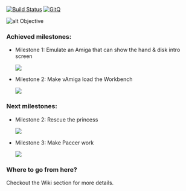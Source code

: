 [![Build Status](https://travis-ci.org/dirkwhoffmann/vAmiga.svg?branch=master)](https://travis-ci.org/dirkwhoffmann/vAmiga)
[![GitQ](https://gitq.com/badge.svg)](https://gitq.com/dirkwhoffmann/vAMIGA)

![alt Objective](http://www.dirkwhoffmann.de/vAMIGA/pics/objective5.png)

### Achieved milestones:

- Milestone 1: Emulate an Amiga that can show the hand & disk intro screen 
  
  <img src="http://www.dirkwhoffmann.de/vAMIGA/pics/milestone1a.png">

- Milestone 2: Make vAmiga load the Workbench
  
   <img src="http://www.dirkwhoffmann.de/vAMIGA/pics/milestone2a.png">    
   
### Next milestones:

- Milestone 2: Rescue the princess
  
   <img src="http://www.dirkwhoffmann.de/vAMIGA/pics/milestone3.png">    
   
- Milestone 3: Make Paccer work
  
   <img src="http://www.dirkwhoffmann.de/vAMIGA/pics/milestone4.png">    
   
   
### Where to go from here?

Checkout the Wiki section for more details.
